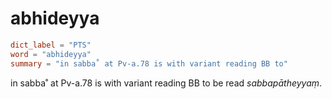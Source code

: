 # abhideyya

``` toml
dict_label = "PTS"
word = "abhideyya"
summary = "in sabba˚ at Pv-a.78 is with variant reading BB to"
```

in sabba˚ at Pv\-a.78 is with variant reading BB to be read *sabbapātheyyaṃ*.

